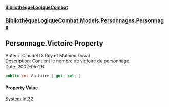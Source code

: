 #### [BibliothèqueLogiqueCombat](readme.md 'readme')
### [BibliothèqueLogiqueCombat.Models.Personnages](readme.md#BibliothèqueLogiqueCombat.Models.Personnages 'BibliothèqueLogiqueCombat.Models.Personnages').[Personnage](BibliothèqueLogiqueCombat.Models.Personnages.Personnage.md 'BibliothèqueLogiqueCombat.Models.Personnages.Personnage')

## Personnage.Victoire Property

Auteur: Claudel D. Roy et Mathieu Duval    
Description: Contient le nombre de victoire du personnage.    
Date:  2002-05-26

```csharp
public int Victoire { get; set; }
```

#### Property Value
[System.Int32](https://docs.microsoft.com/en-us/dotnet/api/System.Int32 'System.Int32')